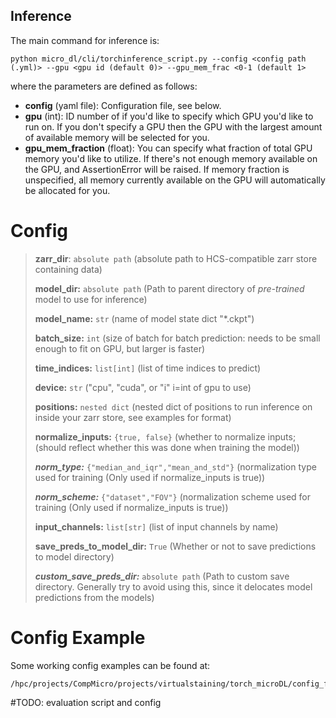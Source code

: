 ## Inference

The main command for inference is:
```buildoutcfg
python micro_dl/cli/torchinference_script.py --config <config path (.yml)> --gpu <gpu id (default 0)> --gpu_mem_frac <0-1 (default 1>
```

where the parameters are defined as follows:
* **config** (yaml file): Configuration file, see below.
* **gpu** (int): ID number of if you'd like to specify which GPU you'd like to run on. If you don't
specify a GPU then the GPU with the largest amount of available memory will be selected for you.
* **gpu_mem_fraction** (float): You can specify what fraction of total GPU memory you'd like to utilize.
If there's not enough memory available on the GPU, and AssertionError will be raised.
If memory fraction is unspecified, all memory currently available on the GPU will automatically
be allocated for you.

# Config

> **zarr_dir**: `absolute path` (absolute path to HCS-compatible zarr store containing data)
>
> **model_dir:** `absolute path` (Path to parent directory of _pre-trained_ model to use for inference)
>
> **model_name:** `str` (name of model state dict "*.ckpt")
>
> **batch_size:** `int` (size of batch for batch prediction: needs to be small enough to fit on GPU, but larger is faster)
>
> **time_indices:** `list[int]` (list of time indices to predict)
>
> **device:** `str` ("cpu", "cuda", or "i" i=int of gpu to use)
>
> **positions:** `nested dict` (nested dict of positions to run inference on inside your zarr store, see examples for format)
>
> **normalize_inputs:** `{true, false}` (whether to normalize inputs; (should reflect whether this was done when training the model))
>
> ***norm_type:*** `{"median_and_iqr","mean_and_std"}` (normalization type used for training (Only used if normalize_inputs is true))
>
> ***norm_scheme:*** `{"dataset","FOV"}` (normalization scheme used for training (Only used if normalize_inputs is true))
>
> **input_channels:** `list[str]` (list of input channels by name)
>
> **save_preds_to_model_dir:** `True` (Whether or not to save predictions to model directory)
>
> ***custom_save_preds_dir:*** `absolute path` (Path to custom save directory. Generally try to avoid using this, since it delocates model predictions from the models)

# Config Example
Some working config examples can be found at:
```buildoutcfg
/hpc/projects/CompMicro/projects/virtualstaining/torch_microDL/config_files/2022_HEK_nuc_mem_Soorya/TestData_HEK_2022_04_16/
```

#TODO: evaluation script and config